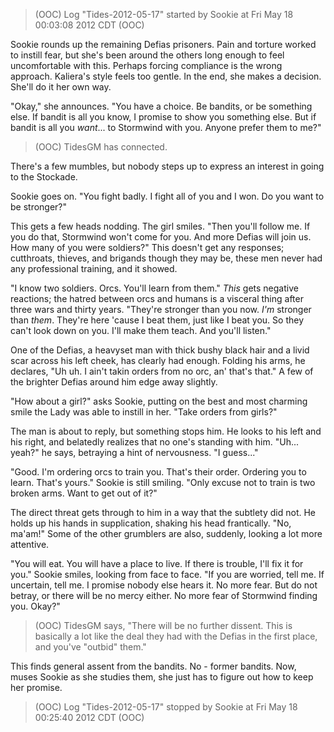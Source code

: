 > (OOC) Log "Tides-2012-05-17" started by Sookie at Fri May 18 00:03:08 2012 CDT (OOC)

Sookie rounds up the remaining Defias prisoners. Pain and torture worked to instill fear, but she's been around the others long enough to feel uncomfortable with this. Perhaps forcing compliance is the wrong approach. Kaliera's style feels too gentle. In the end, she makes a decision. She'll do it her own way.

"Okay," she announces. "You have a choice. Be bandits, or be something else. If bandit is all you know, I promise to show you something else. But if bandit is all you _want_... to Stormwind with you. Anyone prefer them to me?"

> (OOC) TidesGM has connected.

There's a few mumbles, but nobody steps up to express an interest in going to the Stockade.

Sookie goes on. "You fight badly. I fight all of you and I won. Do you want to be stronger?"

This gets a few heads nodding. The girl smiles. "Then you'll follow me. If you do that, Stormwind won't come for you. And more Defias will join us. How many of you were soldiers?" This doesn't get any responses; cutthroats, thieves, and brigands though they may be, these men never had any professional training, and it showed.

"I know two soldiers. Orcs. You'll learn from them." _This_ gets negative reactions; the hatred between orcs and humans is a visceral thing after three wars and thirty years. "They're stronger than you now. _I'm_ stronger than _them_. They're here 'cause I beat them, just like I beat you. So they can't look down on you. I'll make them teach. And you'll listen."

One of the Defias, a heavyset man with thick bushy black hair and a livid scar across his left cheek, has clearly had enough. Folding his arms, he declares, "Uh uh. I ain't takin orders from no orc, an' that's that." A few of the brighter Defias around him edge away slightly.

"How about a girl?" asks Sookie, putting on the best and most charming smile the Lady was able to instill in her. "Take orders from girls?"

The man is about to reply, but something stops him. He looks to his left and his right, and belatedly realizes that no one's standing with him. "Uh... yeah?" he says, betraying a hint of nervousness. "I guess..."

"Good. I'm ordering orcs to train you. That's their order. Ordering you to learn. That's yours." Sookie is still smiling. "Only excuse not to train is two broken arms. Want to get out of it?"

The direct threat gets through to him in a way that the subtlety did not. He holds up his hands in supplication, shaking his head frantically. "No, ma'am!" Some of the other grumblers are also, suddenly, looking a lot more attentive.

"You will eat. You will have a place to live. If there is trouble, I'll fix it for you." Sookie smiles, looking from face to face. "If you are worried, tell me. If uncertain, tell me. I promise nobody else hears it. No more fear. But do not betray, or there will be no mercy either. No more fear of Stormwind finding you. Okay?"

> (OOC) TidesGM says, "There will be no further dissent. This is basically a lot like the deal they had with the Defias in the first place, and you've "outbid" them."

This finds general assent from the bandits. No - former bandits. Now, muses Sookie as she studies them, she just has to figure out how to keep her promise.

> (OOC) Log "Tides-2012-05-17" stopped by Sookie at Fri May 18 00:25:40 2012 CDT (OOC)